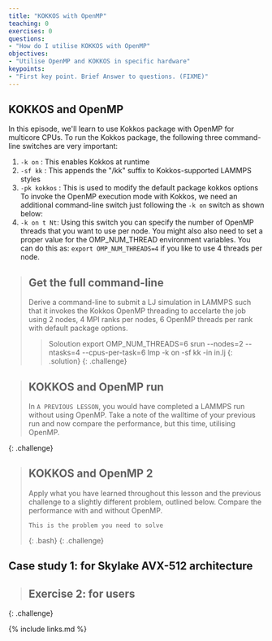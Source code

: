 ```yaml
---
title: "KOKKOS with OpenMP"
teaching: 0
exercises: 0
questions:
- "How do I utilise KOKKOS with OpenMP"
objectives:
- "Utilise OpenMP and KOKKOS in specific hardware"
keypoints:
- "First key point. Brief Answer to questions. (FIXME)"
---
```


## KOKKOS and OpenMP
In this episode, we'll learn to use Kokkos package with OpenMP for multicore CPUs. To run the Kokkos package, the following three command-line switches are very important:
  1. ```-k on``` : This enables Kokkos at runtime
  2. ```-sf kk``` : This appends the "/kk" suffix to Kokkos-supported LAMMPS styles
  3. ```-pk kokkos``` : This is used to modify the default package kokkos options
 To invoke the OpenMP execution mode with Kokkos, we need an additional command-line switch just following the ```-k on``` switch as shown below:
  4. ```-k on t Nt```: Using this switch you can specify the number of OpenMP threads that you want to use per node. You might also also need to set a proper value for the OMP_NUM_THREAD environment variables. You can do this as: ```export OMP_NUM_THREADS=4``` if you like to use 4 threads per node. 
  
> ## Get the full command-line
>
> Derive a command-line to submit a LJ simulation in LAMMPS such that it invokes the Kokkos OpenMP threading to accelarte the job using 2 nodes, 4 MPI ranks per nodes, 6 OpenMP threads per rank with default package options.
> > Soloution
> > export OMP_NUM_THREADS=6
> > srun --nodes=2 --ntasks=4 --cpus-per-task=6 lmp -k on -sf kk -in in.lj 
> {: .solution}
{: .challenge}




  

> ## KOKKOS and OpenMP run
>
> In `A PREVIOUS LESSON`, you would have completed a LAMMPS run without using OpenMP. Take a note of the walltime of your previous run and now compare the performance, but this time, utilising OpenMP.
>
{: .challenge}

> ## KOKKOS and OpenMP 2
> 
> Apply what you have learned throughout this lesson and the previous challenge to a slightly different problem, outlined below. Compare the performance with and without OpenMP.
> 
> ```
> This is the problem you need to solve
> ```
> {: .bash}
{: .challenge}

## Case study 1: for Skylake AVX-512 architecture

> ##  Exercise 2: for users
> 
{: .challenge}


{% include links.md %}
